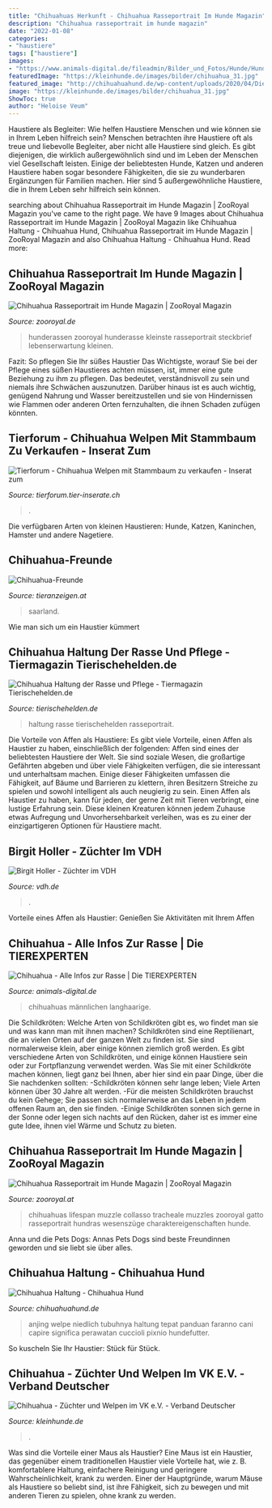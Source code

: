 ```yaml
---
title: "Chihuahuas Herkunft - Chihuahua Rasseportrait Im Hunde Magazin"
description: "Chihuahua rasseportrait im hunde magazin"
date: "2022-01-08"
categories:
- "haustiere"
tags: ["haustiere"]
images:
- "https://www.animals-digital.de/fileadmin/Bilder_und_Fotos/Hunde/Hunderassen/Chihuahua/Langhaariger-Chihuahua.jpg"
featuredImage: "https://kleinhunde.de/images/bilder/chihuahua_31.jpg"
featured_image: "http://chihuahuahund.de/wp-content/uploads/2020/04/Die-Chihuahua-Welpe.jpg"
image: "https://kleinhunde.de/images/bilder/chihuahua_31.jpg"
ShowToc: true
author: "Heloise Veum"
---
```



Haustiere als Begleiter: Wie helfen Haustiere Menschen und wie können sie in Ihrem Leben hilfreich sein?
Menschen betrachten ihre Haustiere oft als treue und liebevolle Begleiter, aber nicht alle Haustiere sind gleich. Es gibt diejenigen, die wirklich außergewöhnlich sind und im Leben der Menschen viel Gesellschaft leisten. Einige der beliebtesten Hunde, Katzen und anderen Haustiere haben sogar besondere Fähigkeiten, die sie zu wunderbaren Ergänzungen für Familien machen. Hier sind 5 außergewöhnliche Haustiere, die in Ihrem Leben sehr hilfreich sein können.

	

		
searching about Chihuahua Rasseportrait im Hunde Magazin | ZooRoyal Magazin you've came to the right page. We have 9 Images about Chihuahua Rasseportrait im Hunde Magazin | ZooRoyal Magazin like Chihuahua Haltung - Chihuahua Hund, Chihuahua Rasseportrait im Hunde Magazin | ZooRoyal Magazin and also Chihuahua Haltung - Chihuahua Hund. Read more:
		
    
## Chihuahua Rasseportrait Im Hunde Magazin | ZooRoyal Magazin

<img loading=lazy src="http://www.zooroyal.de/magazin/wp-content/uploads/2017/01/chihuahua-hunderassen-760x560.jpg" onerror="this.onerror=null;this.src='https://tse3.mm.bing.net/th?id=OIP.Gkhpu44DFxnsmTyhGvx-wQHaFd&amp;pid=15.1';" alt="Chihuahua Rasseportrait im Hunde Magazin | ZooRoyal Magazin">

_Source: zooroyal.de_

>hunderassen zooroyal hunderasse kleinste rasseportrait steckbrief lebenserwartung kleinen. 

	

Fazit: So pflegen Sie Ihr süßes Haustier
Das Wichtigste, worauf Sie bei der Pflege eines süßen Haustieres achten müssen, ist, immer eine gute Beziehung zu ihm zu pflegen. Das bedeutet, verständnisvoll zu sein und niemals ihre Schwächen auszunutzen. Darüber hinaus ist es auch wichtig, genügend Nahrung und Wasser bereitzustellen und sie von Hindernissen wie Flammen oder anderen Orten fernzuhalten, die ihnen Schaden zufügen könnten.

    
## Tierforum - Chihuahua Welpen Mit Stammbaum Zu Verkaufen - Inserat Zum

<img loading=lazy src="http://tierforum.tier-inserate.ch/Bilder/Chihuahua_26209.jpg" onerror="this.onerror=null;this.src='https://tse2.mm.bing.net/th?id=OIP.sBKqw9Wcjnqs9mXNdEskoQHaEA&amp;pid=15.1';" alt="Tierforum - Chihuahua Welpen mit Stammbaum zu verkaufen - Inserat zum">

_Source: tierforum.tier-inserate.ch_

>. 

	

Die verfügbaren Arten von kleinen Haustieren: Hunde, Katzen, Kaninchen, Hamster und andere Nagetiere.

    
## Chihuahua-Freunde

<img loading=lazy src="http://bilder.tieranzeigen.at/fotos_zue/zue_400/4124/20150906-174450-600-s9m2q.jpg" onerror="this.onerror=null;this.src='https://tse1.mm.bing.net/th?id=OIP.sQGXRC8nX6n4Lze7nRpguwEgDY&amp;pid=15.1';" alt="Chihuahua-Freunde">

_Source: tieranzeigen.at_

>saarland. 

	

Wie man sich um ein Haustier kümmert

    
## Chihuahua Haltung Der Rasse Und Pflege - Tiermagazin Tierischehelden.de

<img loading=lazy src="https://www.tierischehelden.de/wp-content/uploads/Chihuahua.jpg" onerror="this.onerror=null;this.src='https://tse2.mm.bing.net/th?id=OIP.Img6VeSGap0RbsUGNjF3CQHaFF&amp;pid=15.1';" alt="Chihuahua Haltung der Rasse und Pflege - Tiermagazin Tierischehelden.de">

_Source: tierischehelden.de_

>haltung rasse tierischehelden rasseportrait. 

	

Die Vorteile von Affen als Haustiere: Es gibt viele Vorteile, einen Affen als Haustier zu haben, einschließlich der folgenden:
Affen sind eines der beliebtesten Haustiere der Welt. Sie sind soziale Wesen, die großartige Gefährten abgeben und über viele Fähigkeiten verfügen, die sie interessant und unterhaltsam machen. Einige dieser Fähigkeiten umfassen die Fähigkeit, auf Bäume und Barrieren zu klettern, ihren Besitzern Streiche zu spielen und sowohl intelligent als auch neugierig zu sein.
Einen Affen als Haustier zu haben, kann für jeden, der gerne Zeit mit Tieren verbringt, eine lustige Erfahrung sein. Diese kleinen Kreaturen können jedem Zuhause etwas Aufregung und Unvorhersehbarkeit verleihen, was es zu einer der einzigartigeren Optionen für Haustiere macht.

    
## Birgit Holler - Züchter Im VDH

<img loading=lazy src="https://www.vdh.de/welpen/uploads/zpfancy/37208_767_499.jpg" onerror="this.onerror=null;this.src='https://tse2.mm.bing.net/th?id=OIP.sOO-3itGh9vmakeqQcl39QHaE0&amp;pid=15.1';" alt="Birgit Holler - Züchter im VDH">

_Source: vdh.de_

>. 

	

Vorteile eines Affen als Haustier: Genießen Sie Aktivitäten mit Ihrem Affen

    
## Chihuahua - Alle Infos Zur Rasse | Die TIEREXPERTEN

<img loading=lazy src="https://www.animals-digital.de/fileadmin/Bilder_und_Fotos/Hunde/Hunderassen/Chihuahua/Langhaariger-Chihuahua.jpg" onerror="this.onerror=null;this.src='https://tse1.mm.bing.net/th?id=OIP.jOG9fDxzmoQVXbCVyDbFVAHaE8&amp;pid=15.1';" alt="Chihuahua - Alle Infos zur Rasse | Die TIEREXPERTEN">

_Source: animals-digital.de_

>chihuahuas männlichen langhaarige. 

	

Die Schildkröten: Welche Arten von Schildkröten gibt es, wo findet man sie und was kann man mit ihnen machen?
Schildkröten sind eine Reptilienart, die an vielen Orten auf der ganzen Welt zu finden ist. Sie sind normalerweise klein, aber einige können ziemlich groß werden. Es gibt verschiedene Arten von Schildkröten, und einige können Haustiere sein oder zur Fortpflanzung verwendet werden. Was Sie mit einer Schildkröte machen können, liegt ganz bei Ihnen, aber hier sind ein paar Dinge, über die Sie nachdenken sollten:
-Schildkröten können sehr lange leben; Viele Arten können über 30 Jahre alt werden.
-Für die meisten Schildkröten brauchst du kein Gehege; Sie passen sich normalerweise an das Leben in jedem offenen Raum an, den sie finden.
-Einige Schildkröten sonnen sich gerne in der Sonne oder legen sich nachts auf den Rücken, daher ist es immer eine gute Idee, ihnen viel Wärme und Schutz zu bieten.

    
## Chihuahua Rasseportrait Im Hunde Magazin | ZooRoyal Magazin

<img loading=lazy src="https://www.zooroyal.at/magazin/wp-content/uploads/2017/01/chihuahua-700x525.jpg" onerror="this.onerror=null;this.src='https://tse3.mm.bing.net/th?id=OIP.RFNUXIOEmGq8rIHddYWztAHaFj&amp;pid=15.1';" alt="Chihuahua Rasseportrait im Hunde Magazin | ZooRoyal Magazin">

_Source: zooroyal.at_

>chihuahuas lifespan muzzle collasso tracheale muzzles zooroyal gatto rasseportrait hundras wesenszüge charaktereigenschaften hunde. 

	

Anna und die Pets Dogs: Annas Pets Dogs sind beste Freundinnen geworden und sie liebt sie über alles.

    
## Chihuahua Haltung - Chihuahua Hund

<img loading=lazy src="http://chihuahuahund.de/wp-content/uploads/2020/04/Die-Chihuahua-Welpe.jpg" onerror="this.onerror=null;this.src='https://tse3.mm.bing.net/th?id=OIP.PhfM1Pb2Gfy-sZ7fgAhKtAHaE7&amp;pid=15.1';" alt="Chihuahua Haltung - Chihuahua Hund">

_Source: chihuahuahund.de_

>anjing welpe niedlich tubuhnya haltung tepat panduan faranno cani capire significa perawatan cuccioli pixnio hundefutter. 

	

So kuscheln Sie Ihr Haustier: Stück für Stück.

    
## Chihuahua - Züchter Und Welpen Im VK E.V. - Verband Deutscher

<img loading=lazy src="https://kleinhunde.de/images/bilder/chihuahua_31.jpg" onerror="this.onerror=null;this.src='https://tse4.mm.bing.net/th?id=OIP.ztv35-BqEchFLrH9kn3vfwHaE9&amp;pid=15.1';" alt="Chihuahua - Züchter und Welpen im VK e.V. - Verband Deutscher">

_Source: kleinhunde.de_

>. 

	

Was sind die Vorteile einer Maus als Haustier?
Eine Maus ist ein Haustier, das gegenüber einem traditionellen Haustier viele Vorteile hat, wie z. B. komfortablere Haltung, einfachere Reinigung und geringere Wahrscheinlichkeit, krank zu werden. Einer der Hauptgründe, warum Mäuse als Haustiere so beliebt sind, ist ihre Fähigkeit, sich zu bewegen und mit anderen Tieren zu spielen, ohne krank zu werden.

